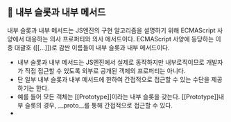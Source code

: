 ## 🌱  내부 슬롯과 내부 메서드

내부 슬롯과 내부 메서드는 JS엔진의 구현 알고리즘을 설명하기 위해 ECMAScript 사양에서 대응하는 의사 프로퍼티와 의사 메서드이다. ECMAScript 사양에 등당하는 이중 대괄호 ([[...]])로 감싼 이름들이 내부 슬롯과 내부 메서드이다.

- 내부 슬롯과 내부 메서드는 JS엔진에서 실제로 동작하지만 내부로직이므로 개발자가 직접 접근할 수 있도록 외부로 공개된 객체의 프로퍼티는 아니다.  
- 단 일부 내부 슬롯과 내부 메서드에 한하여 간접적으로 접근할 수 있는 수단을 제공하기는 한다.
- 예를 들어 모든 객체는 [[Prototype]]이라는 내부 슬롯을 갖는다. [[Prototype]]내부 슬롯의 경우, __proto__를 통해 간접적으로 접근할 수 있다.
- 
